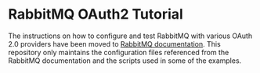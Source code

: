 # RabbitMQ OAuth2 Tutorial

The instructions on how to configure and test RabbitMQ with various OAuth 2.0 providers have been moved to [RabbitMQ documentation](https://www.rabbitmq.com/docs/oauth2-examples). This repository only maintains the configuration files referenced from the RabbitMQ documentation and the
scripts used in some of the examples.
